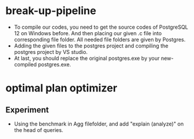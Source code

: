 # break-up-pipeline
* To compile our codes, you need to get the source codes of PostgreSQL 12 on Windows before. And then placing our given .c file into corresponding file folder. All needed file folders are given by Postgres.
* Adding the given files to the postgres project and compiling the postgres project by VS studio.
* At last, you should replace the original postgres.exe by your new-compiled postgres.exe.
# optimal plan optimizer
## Experiment
* Using the benchmark in Agg filefolder, and add "explain (analyze)" on the head of queries.
